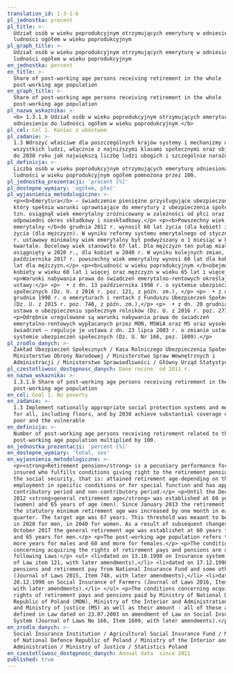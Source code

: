 ```yaml
---
translation_id: 1-3-1-b
pl_jednostka: procent
pl_title: >-
  Udział osób w wieku poprodukcyjnym otrzymujących emeryturę w odniesieniu do
  ludności ogółem w wieku poprodukcyjnym
pl_graph_title: >-
  Udział osób w wieku poprodukcyjnym otrzymujących emeryturę w odniesieniu do
  ludności ogółem w wieku poprodukcyjnym
en_jednostka: percent
en_title: >-
  Share of post-working age persons receiving retirement in the whole
  post-working age population
en_graph_title: >-
  Share of post-working age persons receiving retirement in the whole
  post-working age population
pl_nazwa_wskaznika: >-
  <b> 1.3.1.b Udział osób w wieku poprodukcyjnym otrzymujących emeryturę w
  odniesieniu do ludności ogółem w wieku poprodukcyjnym </b>
pl_cel: Cel 1. Koniec z ubóstwem
pl_zadanie: >-
  1.3 Wdrożyć właściwe dla poszczególnych krajów systemy i mechanizmy dla
  wszystkich ludzi, włącznie z najniższymi klasami społecznymi oraz objąć nimi
  do 2030 roku jak największą liczbę ludzi ubogich i szczególnie narażonych
pl_definicja: >-
  Liczba osób w wieku poprodukcyjnym otrzymujących emeryturę odniesiona do
  ludności w wieku poprodukcyjnym ogółem pomnożona przez 100.
pl_jednostka_prezentacji: 'procent [%]'
pl_dostepne_wymiary: 'ogółem, płeć'
pl_wyjasnienia_metodologiczne: >-
  <p><b>Emerytura</b> – świadczenie pieniężne przysługujące ubezpieczonemu,
  który spełnia warunki uprawniające do emerytury z ubezpieczenia społecznego,
  tzn. osiągnął wiek emerytalny zróżnicowany w zależności od płci oraz ma
  odpowiedni okres składkowy i nieskładkowy.</p> <p><b>Powszechny wiek
  emerytalny </b>do grudnia 2012 r. wynosił 60 lat życia (dla kobiet) i 65 lat
  życia (dla mężczyzn). W wyniku reformy systemu emerytalnego od stycznia 2013
  r. ustawowy minimalny wiek emerytalny był podwyższany o 1 miesiąc w każdym
  kwartale. Docelowy wiek stanowiło 67 lat. Dla mężczyzn ten pułap miał zostać
  osiągnięty w 2020 r., dla kobiet w 2040 r. W wyniku kolejnych zmian, od
  października 2017 r. powszechny wiek emerytalny wynosi 60 lat dla kobiet i 65
  lat dla mężczyzn.</p> <p><b>Ludność w wieku poprodukcyjnym </b>obejmuje
  kobiety w wieku 60 lat i więcej oraz mężczyzn w wieku 65 lat i więcej.</p>
  <p>Warunki nabywania prawa do świadczeń emerytalno-rentowych określają
  ustawy:</p> <p>  • z dn. 13 października 1998 r. o systemie ubezpieczeń
  społecznych (Dz. U. z 2016 r. poz. 121, z późn. zm.), </p> <p>  • z dn. 17
  grudnia 1998 r. o emeryturach i rentach z Funduszu Ubezpieczeń Społecznych
  (Dz. U. z 2015 r. poz. 748, z późn. zm.),</p> <p>  • z dn. 20 grudnia 1990 r.
  ustawa o ubezpieczeniu społecznym rolników (Dz. U. z 2016 r. poz. 277).</p>
  <p>Odrębnie uregulowane są warunki nabywania prawa do świadczeń
  emerytalno-rentowych wypłacanych przez MON, MSWiA oraz MS oraz wysokości tych
  świadczeń – reguluje je ustawa z dn. 23 lipca 2003 r. o zmianie ustawy o
  systemie ubezpieczeń społecznych (Dz. U. Nr 166, poz. 1609).</p>
pl_zrodlo_danych: >-
  Zakład Ubezpieczeń Społecznych / Kasa Rolniczego Ubezpieczenia Społecznego /
  Ministerstwo Obrony Narodowej / Ministerstwo Spraw Wewnętrznych i
  Administracji / Ministerstwo Sprawiedliwości / Główny Urząd Statystyczny
pl_czestotliwosc_dostępnosc_danych: Dane roczne  od 2011 r.
en_nazwa_wskaznika: >-
  1.3.1.b Share of post-working age persons receiving retirement in the whole
  post-working age population
en_cel: Goal 1. No poverty
en_zadanie: >-
  1.3 Implement nationally appropriate social protection systems and measures
  for all, including floors, and by 2030 achieve substantial coverage of the
  poor and the vulnerable
en_definicja: >-
  Number of post-working age persons receiving retirement related to the whole
  post-working age population multiplied by 100.
en_jednostka_prezentacji: 'percent [%]'
en_dostepne_wymiary: 'total, sex'
en_wyjasnienia_metodologiczne: >-
  <p><strong>Retirement pension</strong> is a pecuniary performance for the
  insured who fulfills conditions giving right to the retirement pension from
  the social security, that is: attained retirement age-depending on the sex,
  employment in specific conditions or for special function and has appropriate
  contributory period and non-contributory period.</p> <p>Until the December
  2012 <strong>general retirement age</strong> was established at 60 years
  (women) and 65 years of age (men). Since January 2013 the retirement system,
  the statutory minimum retirement age was increased by one month in each
  quarter. The target age was 67 years. This threshold was meaant to be achieved
  in 2020 for men, in 2040 for women. As a result of subsequent changes, since
  October 2017 the general retirement age was establishet at 60 years for women
  and 65 years for men.</p> <p>The post-working age population refers to 65 and
  more years for males and 60 and more for females.</p> <p>The conditions
  concerning acquiring the rights of retirement pays and pensions are defined in
  following Laws:</p> <ul> <li>dated on 13.10.1998 on Insurance system (Journal
  of Law item 121, with later amendments),</li> <li>dated on 17.12.1998 on on
  pensions and retirement pay from National Insurance Fund and some other laws
  (Journal of Laws 2015, Item 748, with later amendments),</li> <li>dated on
  20.12.1990 on Social Insurance of Farmers (Journal of Laws 2016, Item 277,
  with later amendments).</li> </ul> <p>The conditions concerning acquiring the
  rights of retirement pays and pensions paid by Ministry of National Defence of
  Republic of Poland (MON), Ministry of the Interior and Administration (MSWiA)
  and Ministry of justice (MS) as well as their amount - all of these are
  defined in Law dated on 23.07.2003 on amendment of Law on Social Insurance
  System (Journal of Laws No 166, Item 1609, with later amendments).</p>
en_zrodlo_danych: >-
  Social Insurance Institution / Agricultural Social Insurance Fund / Ministry
  of National Defence Republic of Poland / Ministry of the Interior and
  Administration / Ministry of Justice / Statistics Poland
en_czestotliwosc_dostępnosc_danych: Annual data  since 2011
published: true
---
```

